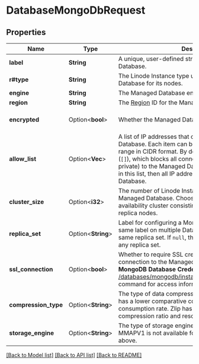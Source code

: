 # DatabaseMongoDbRequest

## Properties

Name | Type | Description | Notes
------------ | ------------- | ------------- | -------------
**label** | **String** | A unique, user-defined string referring to the Managed Database. | 
**r#type** | **String** | The Linode Instance type used by the Managed Database for its nodes. | 
**engine** | **String** | The Managed Database engine in engine/version format. | 
**region** | **String** | The [Region](/docs/api/regions/) ID for the Managed Database. | 
**encrypted** | Option<**bool**> | Whether the Managed Databases is encrypted. | [optional][default to false]
**allow_list** | Option<**Vec<String>**> | A list of IP addresses that can access the Managed Database. Each item can be a single IP address or a range in CIDR format.  By default, this is an empty array (`[]`), which blocks all connections (both public and private) to the Managed Database.  If `0.0.0.0/0` is a value in this list, then all IP addresses can access the Managed Database.  | [optional]
**cluster_size** | Option<**i32**> | The number of Linode Instance nodes deployed to the Managed Database.  Choosing 3 nodes creates a high availability cluster consisting of 1 primary node and 2 replica nodes.  | [optional][default to Variant1]
**replica_set** | Option<**String**> | Label for configuring a MongoDB [replica set](https://www.mongodb.com/docs/manual/replication/). Choose the same label on multiple Databases to include them in the same replica set.  If `null`, the Database is not included in any replica set.  | [optional]
**ssl_connection** | Option<**bool**> | Whether to require SSL credentials to establish a connection to the Managed Database.  Use the **Managed MongoDB Database Credentials View** ([GET /databases/mongodb/instances/{instanceId}/credentials](/docs/api/databases/#managed-mongodb-database-credentials-view)) command for access information.  | [optional][default to true]
**compression_type** | Option<**String**> | The type of data compression for this Database.  Snappy has a lower comparative compression ratio and resource consumption rate.  Zlip has a higher comparative compression ratio and resource consumption rate.  | [optional][default to None]
**storage_engine** | Option<**String**> | The type of storage engine for this Database.  **Note:** MMAPV1 is not available for MongoDB versions 4.0 and above.  | [optional][default to Wiredtiger]

[[Back to Model list]](../README.md#documentation-for-models) [[Back to API list]](../README.md#documentation-for-api-endpoints) [[Back to README]](../README.md)


